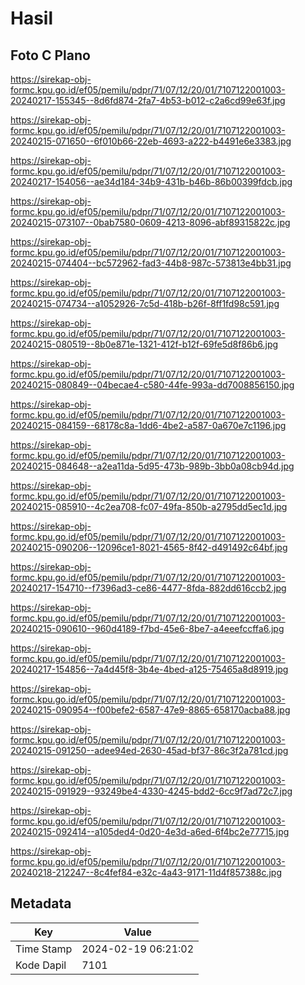 # Hasil

## Foto C Plano

https://sirekap-obj-formc.kpu.go.id/ef05/pemilu/pdpr/71/07/12/20/01/7107122001003-20240217-155345--8d6fd874-2fa7-4b53-b012-c2a6cd99e63f.jpg

https://sirekap-obj-formc.kpu.go.id/ef05/pemilu/pdpr/71/07/12/20/01/7107122001003-20240215-071650--6f010b66-22eb-4693-a222-b4491e6e3383.jpg

https://sirekap-obj-formc.kpu.go.id/ef05/pemilu/pdpr/71/07/12/20/01/7107122001003-20240217-154056--ae34d184-34b9-431b-b46b-86b00399fdcb.jpg

https://sirekap-obj-formc.kpu.go.id/ef05/pemilu/pdpr/71/07/12/20/01/7107122001003-20240215-073107--0bab7580-0609-4213-8096-abf89315822c.jpg

https://sirekap-obj-formc.kpu.go.id/ef05/pemilu/pdpr/71/07/12/20/01/7107122001003-20240215-074404--bc572962-fad3-44b8-987c-573813e4bb31.jpg

https://sirekap-obj-formc.kpu.go.id/ef05/pemilu/pdpr/71/07/12/20/01/7107122001003-20240215-074734--a1052926-7c5d-418b-b26f-8ff1fd98c591.jpg

https://sirekap-obj-formc.kpu.go.id/ef05/pemilu/pdpr/71/07/12/20/01/7107122001003-20240215-080519--8b0e871e-1321-412f-b12f-69fe5d8f86b6.jpg

https://sirekap-obj-formc.kpu.go.id/ef05/pemilu/pdpr/71/07/12/20/01/7107122001003-20240215-080849--04becae4-c580-44fe-993a-dd7008856150.jpg

https://sirekap-obj-formc.kpu.go.id/ef05/pemilu/pdpr/71/07/12/20/01/7107122001003-20240215-084159--68178c8a-1dd6-4be2-a587-0a670e7c1196.jpg

https://sirekap-obj-formc.kpu.go.id/ef05/pemilu/pdpr/71/07/12/20/01/7107122001003-20240215-084648--a2ea11da-5d95-473b-989b-3bb0a08cb94d.jpg

https://sirekap-obj-formc.kpu.go.id/ef05/pemilu/pdpr/71/07/12/20/01/7107122001003-20240215-085910--4c2ea708-fc07-49fa-850b-a2795dd5ec1d.jpg

https://sirekap-obj-formc.kpu.go.id/ef05/pemilu/pdpr/71/07/12/20/01/7107122001003-20240215-090206--12096ce1-8021-4565-8f42-d491492c64bf.jpg

https://sirekap-obj-formc.kpu.go.id/ef05/pemilu/pdpr/71/07/12/20/01/7107122001003-20240217-154710--f7396ad3-ce86-4477-8fda-882dd616ccb2.jpg

https://sirekap-obj-formc.kpu.go.id/ef05/pemilu/pdpr/71/07/12/20/01/7107122001003-20240215-090610--960d4189-f7bd-45e6-8be7-a4eeefccffa6.jpg

https://sirekap-obj-formc.kpu.go.id/ef05/pemilu/pdpr/71/07/12/20/01/7107122001003-20240217-154856--7a4d45f8-3b4e-4bed-a125-75465a8d8919.jpg

https://sirekap-obj-formc.kpu.go.id/ef05/pemilu/pdpr/71/07/12/20/01/7107122001003-20240215-090954--f00befe2-6587-47e9-8865-658170acba88.jpg

https://sirekap-obj-formc.kpu.go.id/ef05/pemilu/pdpr/71/07/12/20/01/7107122001003-20240215-091250--adee94ed-2630-45ad-bf37-86c3f2a781cd.jpg

https://sirekap-obj-formc.kpu.go.id/ef05/pemilu/pdpr/71/07/12/20/01/7107122001003-20240215-091929--93249be4-4330-4245-bdd2-6cc9f7ad72c7.jpg

https://sirekap-obj-formc.kpu.go.id/ef05/pemilu/pdpr/71/07/12/20/01/7107122001003-20240215-092414--a105ded4-0d20-4e3d-a6ed-6f4bc2e77715.jpg

https://sirekap-obj-formc.kpu.go.id/ef05/pemilu/pdpr/71/07/12/20/01/7107122001003-20240218-212247--8c4fef84-e32c-4a43-9171-11d4f857388c.jpg


## Metadata

| Key        | Value               |
| ---------- | ------------------- |
| Time Stamp | 2024-02-19 06:21:02 |
| Kode Dapil | 7101                |



